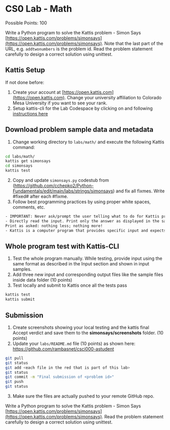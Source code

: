 # CS0 Lab - Math

Possible Points: 100

Write a Python program to solve the Kattis problem - Simon Says [https://open.kattis.com/problems/simonsays](https://open.kattis.com/problems/simonsays). Note that the last part of the URL, e.g. `addtwonumbers` is the problem id. 
 Read the problem statement carefully to design a correct solution using unittest.

## Kattis Setup

If not done before:

1. Create your account at [https://open.kattis.com](https://open.kattis.com). Change your university affiliation to Colorado Mesa University if you want to see your rank.
2. Setup kattis-cli for the Lab Codespace by clicking on and following [instructions here](https://coloradomesa365-my.sharepoint.com/:w:/g/personal/rbasnet_coloradomesa_edu/ESYiqurabGZJrIKmpCT4FnEBcw25QfcGjk_HK5PnRYbveA?e=xVLbe9)

## Download problem sample data and metadata

1. Change working directory to `labs/math/` and execute the following Kattis command:

```bash
cd labs/math/
kattis get simonsays
cd simonsays
kattis test
```

2. Copy and update `simonsays.py` codestub from (https://github.com/cchepko2/Python-Fundamentals/edit/main/labs/strings/simonsays) and fix all fixmes. Write #fixed# after each #fixme.
3. Follow best programming practices by using proper white spaces, comments, etc.

```txt
- IMPORTANT: Never ask/prompt the user telling what to do for Kattis problems. Kattis knows what to enter. 
- Directly read the input. Print only the answer as displayed in the sample output. 
Print as asked: nothing less; nothing more!
- Kattis is a computer program that provides specific input and expects exact output – to a space to give the correct verdict.
```

## Whole program test with Kattis-CLI

1. Test the whole program manually. While testing, provide input using the same format as described in the Input section and shown in input samples.
2. Add three new input and corresponding output files like the sample files inside data folder (10 points)
3. Test locally and submit to Kattis once all the tests pass

```bash
kattis test
kattis submit
```

## Submission

1. Create screenshots showing your local testing and the kattis final Accept verdict and save them to the **simonsays/screenshots** folder. (10 points)
2. Update your `labs/README.md` file (10 points) as shown here: https://github.com/rambasnet/csci000-astudent

```bash
git pull
git status
git add <each file in the red that is part of this lab>
git status
git commit -m "Final submission of <problem id>"
git push
git status
```

3. Make sure the files are actually pushed to your remote GitHub repo.

Write a Python program to solve the Kattis problem - Simon Says [https://open.kattis.com/problems/simonsays](https://open.kattis.com/problems/simonsays). Read the problem statement carefully to design a correct solution using unittest.

